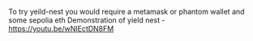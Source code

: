  To try yeild-nest you would require a metamask or phantom wallet and some sepolia eth
 Demonstration of yield nest - https://youtu.be/wNIEctDN8FM

